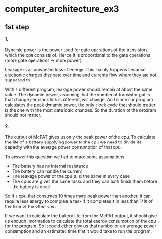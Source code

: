 # computer_architecture_ex3

## 1st step

#### 1.
Dynamic power is the power used for gate operations of the transistors, which the cpu consists of. Hence it is proportional to the gate operations (more gate operations → more power).

Leakage is an unwanted loss of energy. This mainly happens because electronic charges dissipate over time and currents flow where they are not supposed to.

With a different program, leakage power should remain at about the same value. The dynamic power, assuming that the number of transistor gates that change per clock tick is different, will change. And since our program calculates the peak dynamic power, the only clock cycle that should matter is the one with the most gate logic changes. So the duration of the program should not matter.

#### 2.
The output of McPAT gives us only the peak power of the cpu. To calculate the life of a battery supplying power to the cpu we need to divide its capacity with the average power consumption of that cpu. 

To answer this question we had to make some assumptions:
* The battery has no internal resistance
* The battery can handle the current
* The leakage power of the cpu(s) is the same in every case
* The cpus are given the same tasks and they can both finish them before the battery is dead

So if a cpu that consumes 10 times more peak power than another, it can require less energy to complete a task if it completes it in less than 1/10 of the time of the other one.

If we want to calculate the battery life from the McPAT output, it should give us enough information to calculate the total energy consumption of the cpu for the program. So it could either give us that number or an average power consumption and an estimated time that it would take to run the program.
